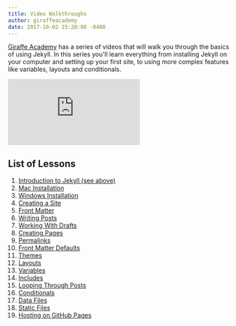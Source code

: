 ```yaml
---
title: Video Walkthroughs
author: giraffeacademy
date: 2017-10-02 15:20:08 -0400
---
```


[Giraffe Academy](https://www.youtube.com/c/GiraffeAcademy) has a series of videos that will walk you through the basics of using Jekyll. In this series you'll learn everything from installing Jekyll on your computer and setting up your first site, to using more complex features like variables, layouts and conditionals.

<div class="videoWrapper" >
     <iframe src="https://www.youtube.com/embed/T1itpPvFWHI?rel=0" frameborder="0" allowfullscreen></iframe>
</div>

## List of Lessons

1. [Introduction to Jekyll (see above)](https://www.youtube.com/watch?v=T1itpPvFWHI&list=PLLAZ4kZ9dFpOPV5C5Ay0pHaa0RJFhcmcB&index=1)
2. [Mac Installation](https://www.youtube.com/watch?v=WhrU9m82Wm8&list=PLLAZ4kZ9dFpOPV5C5Ay0pHaa0RJFhcmcB&index=2)
3. [Windows Installation](https://www.youtube.com/watch?v=LfP7Y9Ja6Qc&list=PLLAZ4kZ9dFpOPV5C5Ay0pHaa0RJFhcmcB&index=3)
4. [Creating a Site](https://www.youtube.com/watch?v=pxua_1vyFck&index=4&list=PLLAZ4kZ9dFpOPV5C5Ay0pHaa0RJFhcmcB)
5. [Front Matter](https://www.youtube.com/watch?v=ZtEbGztktvc&index=5&list=PLLAZ4kZ9dFpOPV5C5Ay0pHaa0RJFhcmcB)
6. [Writing Posts](https://www.youtube.com/watch?v=gsYqPL9EFwQ&list=PLLAZ4kZ9dFpOPV5C5Ay0pHaa0RJFhcmcB&index=6)
7. [Working With Drafts](https://www.youtube.com/watch?v=X8jXkW3k2Jg&index=7&list=PLLAZ4kZ9dFpOPV5C5Ay0pHaa0RJFhcmcB)
8. [Creating Pages](https://www.youtube.com/watch?v=1na-IWfv08M&index=8&list=PLLAZ4kZ9dFpOPV5C5Ay0pHaa0RJFhcmcB)
9. [Permalinks](https://www.youtube.com/watch?v=938jDG_YPdc&list=PLLAZ4kZ9dFpOPV5C5Ay0pHaa0RJFhcmcB&index=9)
10. [Front Matter Defaults](https://www.youtube.com/watch?v=CLCaJJ1zUHU&index=10&list=PLLAZ4kZ9dFpOPV5C5Ay0pHaa0RJFhcmcB)
11. [Themes](https://www.youtube.com/watch?v=NoRS2D-cyko&list=PLLAZ4kZ9dFpOPV5C5Ay0pHaa0RJFhcmcB&index=11)
12. [Layouts](https://www.youtube.com/watch?v=bDQsGdCWv4I&list=PLLAZ4kZ9dFpOPV5C5Ay0pHaa0RJFhcmcB&index=12)
13. [Variables](https://www.youtube.com/watch?v=nLJBF2KiOZw&index=13&list=PLLAZ4kZ9dFpOPV5C5Ay0pHaa0RJFhcmcB)
14. [Includes](https://www.youtube.com/watch?v=HfcJeRby2a8&index=14&list=PLLAZ4kZ9dFpOPV5C5Ay0pHaa0RJFhcmcB)
15. [Looping Through Posts](https://www.youtube.com/watch?v=6N1X5XffuUA&index=15&list=PLLAZ4kZ9dFpOPV5C5Ay0pHaa0RJFhcmcB)
16. [Conditionals](https://www.youtube.com/watch?v=iNZBEki_x6o&list=PLLAZ4kZ9dFpOPV5C5Ay0pHaa0RJFhcmcB&index=16)
17. [Data Files](https://www.youtube.com/watch?v=M6b0KmLB-pM&list=PLLAZ4kZ9dFpOPV5C5Ay0pHaa0RJFhcmcB&index=17)
18. [Static Files](https://www.youtube.com/watch?v=knWjmVlVpso&index=18&list=PLLAZ4kZ9dFpOPV5C5Ay0pHaa0RJFhcmcB)
19. [Hosting on GitHub Pages](https://www.youtube.com/watch?v=fqFjuX4VZmU&list=PLLAZ4kZ9dFpOPV5C5Ay0pHaa0RJFhcmcB&index=19) 
